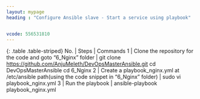 ```yaml
---
layout: mypage
heading : "Configure Ansible slave - Start a service using playbook"


vcode: 556531810
---
```

{: .table .table-striped}
No. | Steps | Commands 
   1 | Clone the repository for the code and goto “6_Nginx” folder | git clone https://github.com/AnjuMeleth/DevOpsMasterAnsible.git cd DevOpsMasterAnsible cd 6_Nginx
2 | Create a playbook_nginx.yml at /etc/ansible path(using the code snippet in “6_Nginx” folder) | sudo vi playbook_nginx.yml
3 | Run the playbook | ansible-playbook playbook_nginx.yml




 

